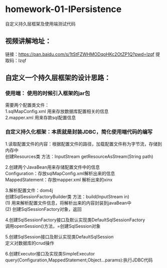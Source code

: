 # homework-01-IPersistence
自定义持久层框架及使用端测试代码

## 视频讲解地址：
  链接：https://pan.baidu.com/s/1tStFZWHMODqoHKc2OtZP1Q?pwd=lzqf 
提取码：lzqf 


## 自定义一个持久层框架的设计思路：

### 使用端： 使用的时候引入框架的jar包
需要两个配置类文件：<br/>
	1.sqlMapConfig.xml 用来存放数据库配置相关的信息 <br/>
	2.mapper.xml       用来存款sql配置信息


### 自定义持久化框架：本质就是封装JDBC，简化使用端代码的编写

1.读取配置文件的内容：根据配置文件的路径，加载配置文件称为字节流，存储到内存中<br/>
	创建Resources类 方法：InputStream getResourceAsStream(String path) 

2.创建两个JavaBean用来存储配置文件中的信息<br/>
	Configuration：存放sqlMapConfig.xml解析出来的信息<br/>
	MappedStatement：存放mapper.xml 解析出来的xinx

3.解析配置文件：dom4j<br/>
	创建SqlSessionFactoryBuilder类 方法：build(InputStream in) <br/>
	(1) 用来解析配置文件信息，将解析出来的内容封装到javaBean中<br/>
	(2) 创建SqlSessionFactory对象，返回

4.创建SqlSessionFactory接口及默认实现类DefaultSqlSessionFactory<br/>
	调用openSession()方法，=创建SqlSession对象

5.创建SqlSession接口及默认实现类DefaultSqlSession<br/>
	定义对数据库的crud操作

6.创建Executor接口及实现类SimpleExecutor<br/>
	query(Configuration,MappedStatement,Object...params):执行JDBC代码
